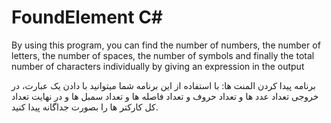 # FoundElement C#
By using this program, you can find the number of numbers, the number of letters, the number of spaces, the number of symbols and finally the total number of characters individually by giving an expression in the output


برنامه پیدا کردن المنت ها:
با استفاده از این برنامه شما میتوانید با دادن یک عبارت، در خروجی تعداد عدد ها و تعداد حروف و تعداد فاصله ها و تعداد سمبل ها و در نهایت تعداد کل کارکتر ها را بصورت جداگانه پیدا کنید.
